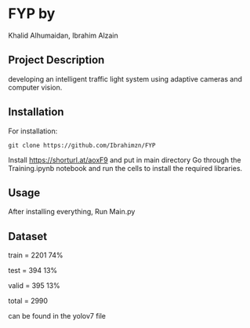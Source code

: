 # FYP by

Khalid Alhumaidan, Ibrahim Alzain

## Project Description

developing an intelligent traffic light system using adaptive cameras and computer vision.

## Installation

For installation: 
```
git clone https://github.com/Ibrahimzn/FYP

```
Install https://shorturl.at/aoxF9 and put in main directory
Go through the Training.ipynb notebook and run the cells to install the required libraries.

## Usage

After installing everything, Run Main.py

## Dataset

train = 2201 74%

test  = 394	 13%

valid = 395  13%

total = 2990

can be found in the yolov7 file